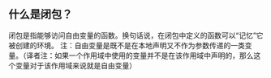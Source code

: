 ## 什么是闭包？

闭包是指能够访问自由变量的函数。换句话说，在闭包中定义的函数可以“记忆”它被创建的环境。
注：自由变量是既不是在本地声明又不作为参数传递的一类变量。（译者注：如果一个作用域中使用的变量并不是在该作用域中声明的，那么这个变量对于该作用域来说就是自由变量）